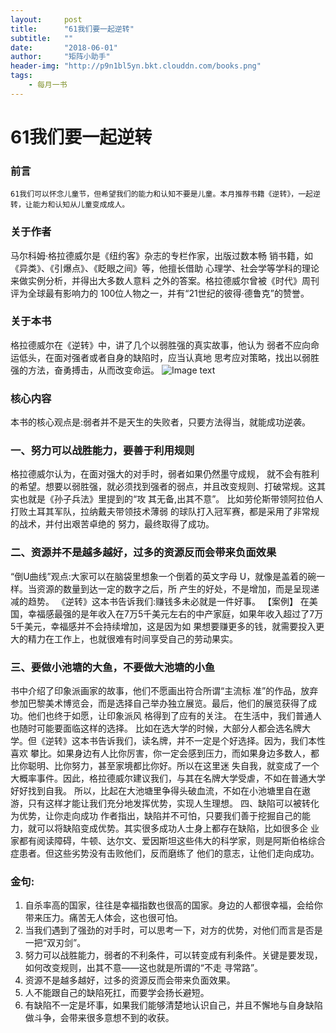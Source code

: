 ```yaml
---
layout:     post
title:      "61我们要一起逆转"
subtitle:   ""
date:       "2018-06-01"
author:     "矩阵小助手"
header-img: "http://p9n1bl5yn.bkt.clouddn.com/books.png"
tags:
    - 每月一书
---
```


# 61我们要一起逆转

### 前言
	61我们可以怀念儿童节，但希望我们的能力和认知不要是儿童。本月推荐书籍《逆转》，一起逆转，让能力和认知从儿童变成成人。

### 关于作者
马尔科姆·格拉德威尔是《纽约客》杂志的专栏作家，出版过数本畅 销书籍，如《异类》、《引爆点》、《眨眼之间》等，他擅长借助 心理学、社会学等学科的理论来做实例分析，并得出大多数人意料 之外的答案。格拉德威尔曾被《时代》周刊评为全球最有影响力的 100位人物之一，并有“21世纪的彼得·德鲁克”的赞誉。

### 关于本书
格拉德威尔在《逆转》中，讲了几个以弱胜强的真实故事，他认为 弱者不应向命运低头，在面对强者或者自身的缺陷时，应当认真地 思考应对策略，找出以弱胜强的方法，奋勇搏击，从而改变命运。
![Image text](http://p9n1bl5yn.bkt.clouddn.com/nz.png)
### 核心内容
本书的核心观点是:弱者并不是天生的失败者，只要方法得当，就能成功逆袭。
### 一、努力可以战胜能力，要善于利用规则
格拉德威尔认为，在面对强大的对手时，弱者如果仍然墨守成规， 就不会有胜利的希望。想要以弱胜强，就必须找到强者的弱点，并且改变规则、打破常规。这其实也就是《孙子兵法》里提到的“攻 其无备,出其不意”。
比如劳伦斯带领阿拉伯人打败土耳其军队，拉纳戴夫带领技术薄弱 的球队打入冠军赛，都是采用了非常规的战术，并付出艰苦卓绝的 努力，最终取得了成功。
### 二、资源并不是越多越好，过多的资源反而会带来负面效果
“倒U曲线”观点:大家可以在脑袋里想象一个倒着的英文字母 U，就像是盖着的碗一样。当资源的数量到达一定的数字之后，所 产生的好处，不是增加，而是呈现递减的趋势。
《逆转》这本书告诉我们:赚钱多未必就是一件好事。
【案例】
在美国，幸福感最强的是年收入在7万5千美元左右的中产家庭，如果年收入超过了7万5千美元，幸福感并不会持续增加，这是因为如 果想要赚更多的钱，就需要投入更大的精力在工作上，也就很难有时间享受自己的劳动果实。
### 三、要做小池塘的大鱼，不要做大池塘的小鱼
书中介绍了印象派画家的故事，他们不愿画出符合所谓“主流标 准”的作品，放弃参加巴黎美术博览会，而是选择自己举办独立展览。最后，他们的展览获得了成功。他们也终于如愿，让印象派风 格得到了应有的关注。
在生活中，我们普通人也随时可能要面临这样的选择。
比如在选大学的时候，大部分人都会选名牌大学。但《逆转》这本书告诉我们，读名牌，并不一定是个好选择。因为，我们本性喜欢 攀比。如果身边有人比你厉害，你一定会感到压力，而如果身边多数人，都比你聪明、比你努力，甚至家境都比你好。所以在这里迷 失自我，就变成了一个大概率事件。因此，格拉德威尔建议我们，与其在名牌大学受虐，不如在普通大学好好找到自我。
所以，比起在大池塘里争得头破血流，不如在小池塘里自在遨游，只有这样才能让我们充分地发挥优势，实现人生理想。
四、缺陷可以被转化为优势，让你走向成功
作者指出，缺陷并不可怕，只要我们善于挖掘自己的能力，就可以将缺陷变成优势。其实很多成功人士身上都存在缺陷，比如很多企 业家都有阅读障碍，牛顿、达尔文、爱因斯坦这些伟大的科学家，则是阿斯伯格综合症患者。但这些劣势没有击败他们，反而磨练了 他们的意志，让他们走向成功。

### 金句:
1. 自杀率高的国家，往往是幸福指数也很高的国家。身边的人都很幸福，会给你带来压力。痛苦无人体会，这也很可怕。 
2. 当我们遇到了强劲的对手时，可以思考一下，对方的优势，对他们而言是否是一把“双刃剑”。 
3. 努力可以战胜能力，弱者的不利条件，可以转变成有利条件。关键是要发现，如何改变规则，出其不意——这也就是所谓的“不走 寻常路”。 
4. 资源不是越多越好，过多的资源反而会带来负面效果。 
5. 人不能跟自己的缺陷死扛，而要学会扬长避短。
6. 有缺陷不一定是坏事，如果我们能够清楚地认识自己，并且不懈地与自身缺陷做斗争，会带来很多意想不到的收获。
